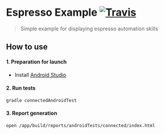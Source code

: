 # Espresso Example [![Travis](https://travis-ci.org/manyakin/EspressoExample.svg?branch=master "Travis")](https://travis-ci.org/manyakin/EspressoExample/builds)
> Simple example for displaying espresso automation skills

## How to use

#### 1. Preparation for launch
* Install [Android Studio](https://developer.android.com/studio/)

#### 2. Run tests
```
gradle connectedAndroidTest
```
#### 3. Report generation 
```
open /app/build/reports/androidTests/connected/index.html
```

